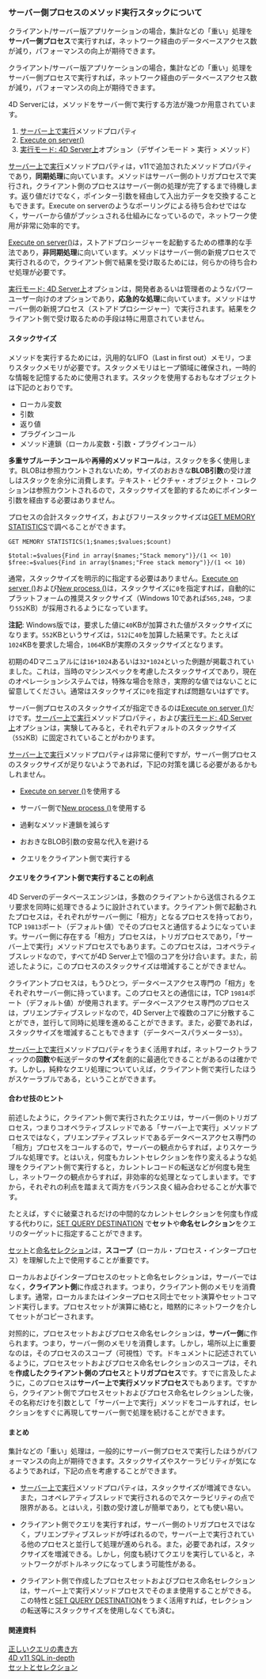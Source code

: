 ### サーバー側プロセスのメソッド実行スタックについて

クライアント/サーバー版アプリケーションの場合，集計などの「重い」処理を**サーバー側プロセス**で実行すれば，ネットワーク経由のデータベースアクセス数が減り，パフォーマンスの向上が期待できます。

クライアント/サーバー版アプリケーションの場合，集計などの「重い」処理をサーバー側プロセスで実行すれば，ネットワーク経由のデータベースアクセス数が減り，パフォーマンスの向上が期待できます。

4D Serverには，メソッドをサーバー側で実行する方法が幾つか用意されています。

1. [サーバー上で実行](http://doc.4d.com/4Dv16/4D/16/Execute-on-Server-attribute.300-3047542.ja.html)メソッドプロパティ
1. [Execute on server()](http://doc.4d.com/4Dv16/4D/16.2/Execute-on-server.301-3433448.ja.html)
1. [実行モード: 4D Server上](http://doc.4d.com/4Dv16R4/4D/16-R4/Executing-methods.300-3330269.ja.html)オプション（デザインモード > 実行 > メソッド）

[サーバー上で実行](http://doc.4d.com/4Dv16/4D/16/Execute-on-Server-attribute.300-3047542.ja.html)メソッドプロパティは，v11で追加されたメソッドプロパティであり，**同期処理**に向いています。メソッドはサーバー側のトリガプロセスで実行され，クライアント側のプロセスはサーバー側の処理が完了するまで待機します。返り値だけでなく，ポインター引数を経由して入出力データを交換することもできます。Execute on serverのようなポーリングによる待ち合わせではなく，サーバーから値がプッシュされる仕組みになっているので，ネットワーク使用が非常に効率的です。

[Execute on server()](http://doc.4d.com/4Dv16/4D/16.2/Execute-on-server.301-3433448.ja.html)は，ストアドプロシージャーを起動するための標準的な手法であり，**非同期処理**に向いています。メソッドはサーバー側の新規プロセスで実行されるので，クライアント側で結果を受け取るためには，何らかの待ち合わせ処理が必要です。

[実行モード: 4D Server上](http://doc.4d.com/4Dv16R4/4D/16-R4/Executing-methods.300-3330269.ja.html)オプションは，開発者あるいは管理者のようなパワーユーザー向けのオプションであり，**応急的な処理**に向いています。メソッドはサーバー側の新規プロセス（ストアドプロシージャー）で実行されます。結果をクライアント側で受け取るための手段は特に用意されていません。

#### スタックサイズ

メソッドを実行するためには，汎用的なLIFO（Last in first out）メモリ，つまりスタックメモリが必要です。スタックメモリはヒープ領域に確保され，一時的な情報を記憶するために使用されます。スタックを使用するおもなオブジェクトは下記のとおりです。

* ローカル変数
* 引数
* 返り値
* プラグインコール
* メソッド連鎖（ローカル変数・引数・プラグインコール）

**多重サブルーチンコール**や**再帰的メソッドコール**は，スタックを多く使用します。BLOBは参照カウントされないため，サイズのおおきな**BLOB引数**の受け渡しはスタックを余分に消費します。テキスト・ピクチャ・オブジェクト・コレクションは参照カウントされるので，スタックサイズを節約するためにポインター引数を経由する必要はありません。

プロセスの合計スタックサイズ，およびフリースタックサイズは[GET MEMORY STATISTICS](http://doc.4d.com/4Dv16R4/4D/16-R4/GET-MEMORY-STATISTICS.301-3318258.ja.html)で調べることができます。

```
GET MEMORY STATISTICS(1;$names;$values;$count)

$total:=$values{Find in array($names;"Stack memory")}/(1 << 10)
$free:=$values{Find in array($names;"Free stack memory")}/(1 << 10)
```

通常，スタックサイズを明示的に指定する必要はありません。[Execute on server ()](http://doc.4d.com/4Dv16/4D/16.3/Execute-on-server.301-3651704.ja.html)および[New process ()](http://doc.4d.com/4Dv16/4D/16.3/New-process.301-3651687.ja.html)は，スタックサイズに``0``を指定すれば，自動的にプラットフォームの推奨スタックサイズ（Windows 10であれば``565,248``，つまり``552``KB）が採用されるようになっています。

**注記**: Windows版では，要求した値に``40``KBが加算された値がスタックサイズになります。``552``KBというサイズは，``512``に``40``を加算した結果です。たとえば``1024``KBを要求した場合，``1064``KBが実際のスタックサイズとなります。

初期の4Dマニュアルには``16*1024``あるいは``32*1024``といった例題が掲載されていました。これは，当時のマシンスペックを考慮したスタックサイズであり，現在のオペレーションシステムでは，特殊な場合を除き，実際的な値ではないことに留意してください。通常はスタックサイズに``0``を指定すれば問題ないはずです。

サーバー側プロセスのスタックサイズが指定できるのは[Execute on server ()](http://doc.4d.com/4Dv16/4D/16.3/Execute-on-server.301-3651704.ja.html)だけです。[サーバー上で実行](http://doc.4d.com/4Dv16/4D/16/Execute-on-Server-attribute.300-3047542.ja.html)メソッドプロパティ，および[実行モード: 4D Server上](http://doc.4d.com/4Dv16R4/4D/16-R4/Executing-methods.300-3330269.ja.html)オプションは，実験してみると，それぞれデフォルトのスタックサイズ（``552``KB）に固定されていることがわかります。

[サーバー上で実行](http://doc.4d.com/4Dv16/4D/16/Execute-on-Server-attribute.300-3047542.ja.html)メソッドプロパティは非常に便利ですが，サーバー側プロセスのスタックサイズが足りないようであれば，下記の対策を講じる必要があるかもしれません。

* [Execute on server ()](http://doc.4d.com/4Dv16/4D/16.3/Execute-on-server.301-3651704.ja.html)を使用する

* サーバー側で[New process ()](http://doc.4d.com/4Dv16/4D/16.3/New-process.301-3651687.ja.html)を使用する

* 過剰なメソッド連鎖を減らす

* おおきなBLOB引数の安易な代入を避ける

* クエリをクライアント側で実行する

#### クエリをクライアント側で実行することの利点

4D Serverのデータベースエンジンは，多数のクライアントから送信されるクエリ要求を同時に処理できるように設計されています。クライアント側で起動されたプロセスは，それぞれがサーバー側に「相方」となるプロセスを持っており，TCP ``19813``ポート（デフォルト値）でそのプロセスと通信するようになっています。サーバー側に存在する「相方」プロセスは，トリガプロセスであり，「サーバー上で実行」メソッドプロセスでもあります。このプロセスは，コオペラティブスレッドなので，すべてが4D Server上で1個のコアを分け合います。また，前述したように，このプロセスのスタックサイズは増減することができません。

クライアントプロセスは，もうひとつ，データベースアクセス専門の「相方」をそれぞれサーバー側に持っています。このプロセスとの通信には，TCP ``19814``ポート（デフォルト値）が使用されます。データベースアクセス専門のプロセスは，プリエンプティブスレッドなので，4D Server上で複数のコアに分散することができ，並行して同時に処理を進めることができます。また，必要であれば，スタックサイズを増減することもできます（データベースパラメーター``53``）。

[サーバー上で実行](http://doc.4d.com/4Dv16/4D/16/Execute-on-Server-attribute.300-3047542.ja.html)メソッドプロパティをうまく活用すれば，ネットワークトラフィックの**回数**や転送データの**サイズ**を劇的に最適化できることがあるのは確かです。しかし，純粋なクエリ処理についていえば，クライアント側で実行したほうがスケーラブルである，ということができます。

#### 合わせ技のヒント

前述したように，クライアント側で実行されたクエリは，サーバー側のトリガプロセス，つまりコオペラティブスレッドである「サーバー上で実行」メソッドプロセスではなく，プリエンプティブスレッドであるデータベースアクセス専門の「相方」プロセスをコールするので，サーバーの観点からすれば，よりスケーラブルな処理です。とはいえ，何度もカレントセレクションを作り変えるような処理をクライアント側で実行すると，カレントレコードの転送などが何度も発生し，ネットワークの観点からすれば，非効率的な処理となってしまいます。ですから，それぞれの利点を踏まえて両方をバランス良く組み合わせることが大事です。

たとえば，すぐに破棄されるだけの中間的なカレントセレクションを何度も作成する代わりに，[SET QUERY DESTINATION](http://doc.4d.com/4Dv16/4D/16.3/SET-QUERY-DESTINATION.301-3651871.ja.html)
で**セット**や**命名セレクション**をクエリのターゲットに指定することができます。

[セット](http://doc.4d.com/4Dv16/4D/16.3/Sets.300-3652423.ja.html)と[命名セレクション](http://doc.4d.com/4Dv16/4D/16.3/Named-Selections.300-3651473.ja.html)は，**スコープ**（ローカル・プロセス・インタープロセス）を理解した上で使用することが重要です。

ローカルおよびインタープロセスのセットと命名セレクションは，サーバーではなく，**クライアント側**に作成されます。つまり，クライアント側のメモリを消費します。通常，ローカルまたはインタープロセス同士でセット演算やセットコマンド実行します。プロセスセットが演算に絡むと，暗黙的にネットワークを介してセットがコピーされます。

対照的に，プロセスセットおよびプロセス命名セレクションは，**サーバー側**に作られます。つまり，サーバー側のメモリを消費します。しかし，場所以上に重要なのは，そのプロセスのスコープ（可視性）です。ドキュメントに記述されているように，プロセスセットおよびプロセス命名セレクションのスコープは，それを**作成したクライアント側のプロセス**と**トリガプロセス**です。すでに言及したように，このプロセスは**サーバー上で実行メソッドプロセス**でもあります。ですから，クライアント側でプロセスセットおよびプロセス命名セレクションした後，その名称だけを引数として「サーバー上で実行」メソッドをコールすれば，セレクションをすぐに再現してサーバー側で処理を続けることができます。

#### まとめ

集計などの「重い」処理は，一般的にサーバー側プロセスで実行したほうがパフォーマンスの向上が期待できます。スタックサイズやスケーラビリティが気になるようであれば，下記の点を考慮することができます。

* [サーバー上で実行](http://doc.4d.com/4Dv16/4D/16/Execute-on-Server-attribute.300-3047542.ja.html)メソッドプロパティは，スタックサイズが増減できない。また，コオペレアティブスレッドで実行されるのでスケーラビリティの点で限界がある。とはいえ，引数の受け渡しが簡単であり，とても使い易い。

* クライアント側でクエリを実行すれば，サーバー側のトリガプロセスではなく，プリエンプティブスレッドが呼ばれるので，サーバー上で実行されている他のプロセスと並行して処理が進められる。また，必要であれば，スタックサイズを増減できる。しかし，何度も続けてクエリを実行していると，ネットワークがボトルネックになってしまう可能性がある。

* クライアント側で作成したプロセスセットおよびプロセス命名セレクションは，サーバー上で実行メソッドプロセスでそのまま使用することができる。この特性と[SET QUERY DESTINATION](http://doc.4d.com/4Dv16/4D/16.3/SET-QUERY-DESTINATION.301-3651871.ja.html)をうまく活用すれば，セレクションの転送等にスタックサイズを使用しなくても済む。

#### 関連資料

[正しいクエリの書き⽅](https://www.slideshare.net/kmiyako/query-optimisation-48925290)  
[4D v11 SQL in-depth](https://www.slideshare.net/kmiyako/2010-indepthv11)  
[セットとセレクション](https://www.slideshare.net/kmiyako/set-andselection-20130514)


